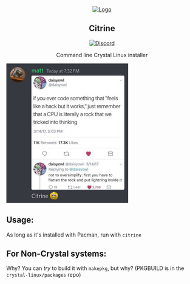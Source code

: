 <p align="center">
  <a href="https://github.com/crystal-linux">
    <img src="https://git.getcryst.al/crystal/branding/raw/branch/main/icons/crystal-logo-minimal-citrine.png" alt="Logo" width="150" height="150">
  </a>
</p>
<p align="center"> 
<h2 align="center"> Citrine </h2>
</p>
<p align="center">
<a href="https://discord.gg/yp4xpZeAgW"><img alt="Discord" src="https://img.shields.io/discord/825473796227858482?color=blue&label=Discord&logo=Discord&logoColor=white"?link=https://discord.gg/yp4xpZeAgW&link=https://discord.gg/yp4xpZeAgW> </p></a>
<p align="center"> Command line Crystal Linux installer </p>


![funny.png](./funny.png)

## Usage:
As long as it's installed with Pacman, run with `citrine`

## For Non-Crystal systems:
Why? You can *try* to build it with `makepkg`, but why?
(PKGBUILD is in the `crystal-linux/packages` repo)
